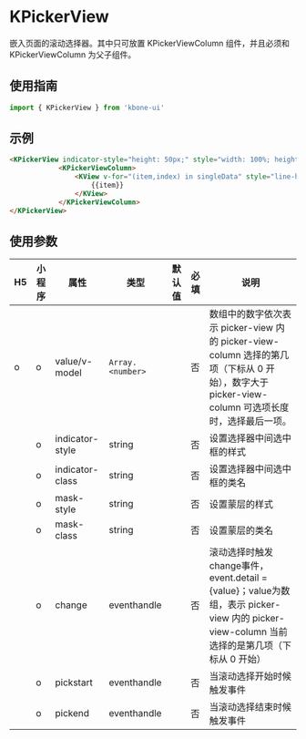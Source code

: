 # KPickerView

嵌入页面的滚动选择器。其中只可放置 KPickerViewColumn 组件，并且必须和 KPickerViewColumn 为父子组件。


## 使用指南

```js
import { KPickerView } from 'kbone-ui'
```

## 示例

```html
<KPickerView indicator-style="height: 50px;" style="width: 100%; height: 300px;" @change="changeIndex">
            <KPickerViewColumn>
                <KView v-for="(item,index) in singleData" style="line-height: 50px;" :key="index" >
                    {{item}}
                </KView>
            </KPickerViewColumn>
</KPickerView>
```

<KPickerDemo/>


## 使用参数

| H5 | 小程序 |属性|类型|默认值|必填|说明| 
|---|---|---|---|---|---|---|
| o | o |value/v-model|`Array.<number>`||否|数组中的数字依次表示 picker-view 内的 picker-view-column 选择的第几项（下标从 0 开始），数字大于 picker-view-column 可选项长度时，选择最后一项。|
|  | o |indicator-style|string||否|设置选择器中间选中框的样式|
|  | o |indicator-class|string||否|设置选择器中间选中框的类名|
|  | o |mask-style|string||否|设置蒙层的样式|
|  | o |mask-class|string||否|设置蒙层的类名|
|  | o |change|eventhandle||否|滚动选择时触发change事件，event.detail = {value}；value为数组，表示 picker-view 内的 picker-view-column 当前选择的是第几项（下标从 0 开始）|
|  | o |pickstart|eventhandle||否|当滚动选择开始时候触发事件|
|  | o |pickend|eventhandle||否|当滚动选择结束时候触发事件|

